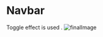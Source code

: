 # Navbar

Toggle effect is used .
![finalImage](https://user-images.githubusercontent.com/55457122/184645384-d07c6e5f-4be3-458c-9845-b46720dae45c.png)
